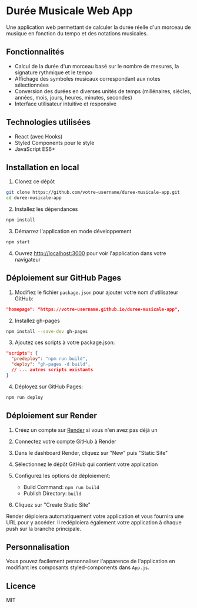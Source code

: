 # Durée Musicale Web App

Une application web permettant de calculer la durée réelle d'un morceau de musique en fonction du tempo et des notations musicales.

## Fonctionnalités

- Calcul de la durée d'un morceau basé sur le nombre de mesures, la signature rythmique et le tempo
- Affichage des symboles musicaux correspondant aux notes sélectionnées
- Conversion des durées en diverses unités de temps (millénaires, siècles, années, mois, jours, heures, minutes, secondes)
- Interface utilisateur intuitive et responsive

## Technologies utilisées

- React (avec Hooks)
- Styled Components pour le style
- JavaScript ES6+

## Installation en local

1. Clonez ce dépôt
```bash
git clone https://github.com/votre-username/duree-musicale-app.git
cd duree-musicale-app
```

2. Installez les dépendances
```bash
npm install
```

3. Démarrez l'application en mode développement
```bash
npm start
```

4. Ouvrez [http://localhost:3000](http://localhost:3000) pour voir l'application dans votre navigateur

## Déploiement sur GitHub Pages

1. Modifiez le fichier `package.json` pour ajouter votre nom d'utilisateur GitHub:
```json
"homepage": "https://votre-username.github.io/duree-musicale-app",
```

2. Installez gh-pages
```bash
npm install --save-dev gh-pages
```

3. Ajoutez ces scripts à votre package.json:
```json
"scripts": {
  "predeploy": "npm run build",
  "deploy": "gh-pages -d build",
  // ... autres scripts existants
}
```

4. Déployez sur GitHub Pages:
```bash
npm run deploy
```

## Déploiement sur Render

1. Créez un compte sur [Render](https://render.com) si vous n'en avez pas déjà un

2. Connectez votre compte GitHub à Render

3. Dans le dashboard Render, cliquez sur "New" puis "Static Site"

4. Sélectionnez le dépôt GitHub qui contient votre application

5. Configurez les options de déploiement:
   - Build Command: `npm run build`
   - Publish Directory: `build`

6. Cliquez sur "Create Static Site"

Render déploiera automatiquement votre application et vous fournira une URL pour y accéder. Il redéploiera également votre application à chaque push sur la branche principale.

## Personnalisation

Vous pouvez facilement personnaliser l'apparence de l'application en modifiant les composants styled-components dans `App.js`.

## Licence

MIT 